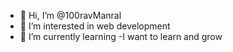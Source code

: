 - 👋 Hi, I’m @100ravManral
- 👀 I’m interested in web development
- 🌱 I’m currently learning 
-I want to learn and grow

<!---
100ravManral/100ravManral is a ✨ special ✨ repository because its `README.md` (this file) appears on your GitHub profile.
You can click the Preview link to take a look at your changes.
--->
